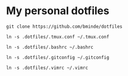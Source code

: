 # My personal dotfiles

`git clone https://github.com/bminde/dotfiles`

`ln -s .dotfiles/.tmux.conf ~/.tmux.conf`

`ln -s .dotfiles/.bashrc ~/.bashrc`

`ln -s .dotfiles/.gitconfig ~/.gitconfig`

`ln -s .dotfiles/.vimrc ~/.vimrc`
